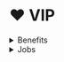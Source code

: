 # ❤ VIP

<details>

<summary>Benefits</summary>

* 600 bits in-game (This is used to purchase VIP via !store)
* $10,000,000 In-game money
* Double XP
* Build Bigger and Better Bases with an increased prop limit 60
* Gain Access to VIP only accessories
* Rainbow Killfeed
* More money gained from jobs
* VIP In-game tag to stand out from others.
* Supporter Discord rank to stand out from others
* VIP forum rank to stand out from others. (Needs requested)

</details>

<details>

<summary>Jobs</summary>

* Pro Thief
* Pro Hitman&#x20;
* Pro Weed Grower
* Darth Vader
* Jesus&#x20;
* Master Firework Maker&#x20;
* Pro Retro Miner&#x20;
* Terrorist&#x20;
* King Dweller&#x20;
* Black-Market Dealer&#x20;
* S.W.A.T Juggernaut&#x20;
* Military Member

</details>
